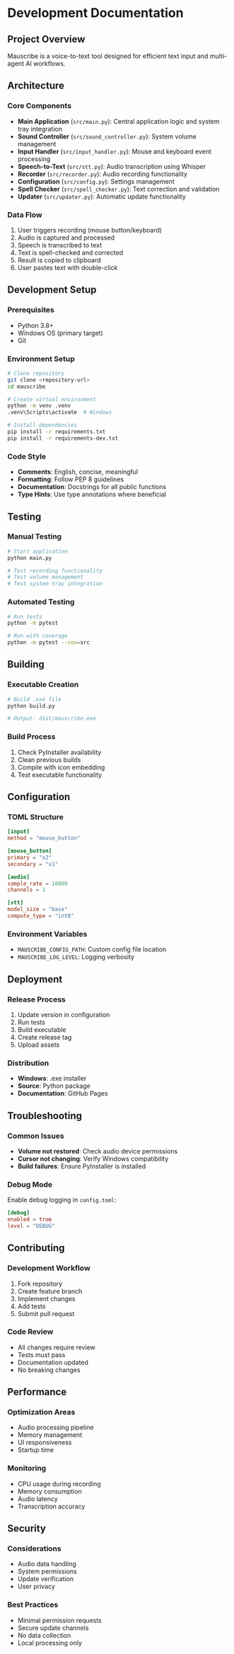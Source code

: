 # Development Documentation

## Project Overview

Mauscribe is a voice-to-text tool designed for efficient text input and multi-agent AI workflows.

## Architecture

### Core Components

- **Main Application** (`src/main.py`): Central application logic and system tray integration
- **Sound Controller** (`src/sound_controller.py`): System volume management
- **Input Handler** (`src/input_handler.py`): Mouse and keyboard event processing
- **Speech-to-Text** (`src/stt.py`): Audio transcription using Whisper
- **Recorder** (`src/recorder.py`): Audio recording functionality
- **Configuration** (`src/config.py`): Settings management
- **Spell Checker** (`src/spell_checker.py`): Text correction and validation
- **Updater** (`src/updater.py`): Automatic update functionality

### Data Flow

1. User triggers recording (mouse button/keyboard)
2. Audio is captured and processed
3. Speech is transcribed to text
4. Text is spell-checked and corrected
5. Result is copied to clipboard
6. User pastes text with double-click

## Development Setup

### Prerequisites

- Python 3.8+
- Windows OS (primary target)
- Git

### Environment Setup

```bash
# Clone repository
git clone <repository-url>
cd mauscribe

# Create virtual environment
python -m venv .venv
.venv\Scripts\activate  # Windows

# Install dependencies
pip install -r requirements.txt
pip install -r requirements-dev.txt
```

### Code Style

- **Comments**: English, concise, meaningful
- **Formatting**: Follow PEP 8 guidelines
- **Documentation**: Docstrings for all public functions
- **Type Hints**: Use type annotations where beneficial

## Testing

### Manual Testing

```bash
# Start application
python main.py

# Test recording functionality
# Test volume management
# Test system tray integration
```

### Automated Testing

```bash
# Run tests
python -m pytest

# Run with coverage
python -m pytest --cov=src
```

## Building

### Executable Creation

```bash
# Build .exe file
python build.py

# Output: dist/mauscribe.exe
```

### Build Process

1. Check PyInstaller availability
2. Clean previous builds
3. Compile with icon embedding
4. Test executable functionality

## Configuration

### TOML Structure

```toml
[input]
method = "mouse_button"

[mouse_button]
primary = "x2"
secondary = "x1"

[audio]
sample_rate = 16000
channels = 1

[stt]
model_size = "base"
compute_type = "int8"
```

### Environment Variables

- `MAUSCRIBE_CONFIG_PATH`: Custom config file location
- `MAUSCRIBE_LOG_LEVEL`: Logging verbosity

## Deployment

### Release Process

1. Update version in configuration
2. Run tests
3. Build executable
4. Create release tag
5. Upload assets

### Distribution

- **Windows**: .exe installer
- **Source**: Python package
- **Documentation**: GitHub Pages

## Troubleshooting

### Common Issues

- **Volume not restored**: Check audio device permissions
- **Cursor not changing**: Verify Windows compatibility
- **Build failures**: Ensure PyInstaller is installed

### Debug Mode

Enable debug logging in `config.toml`:

```toml
[debug]
enabled = true
level = "DEBUG"
```

## Contributing

### Development Workflow

1. Fork repository
2. Create feature branch
3. Implement changes
4. Add tests
5. Submit pull request

### Code Review

- All changes require review
- Tests must pass
- Documentation updated
- No breaking changes

## Performance

### Optimization Areas

- Audio processing pipeline
- Memory management
- UI responsiveness
- Startup time

### Monitoring

- CPU usage during recording
- Memory consumption
- Audio latency
- Transcription accuracy

## Security

### Considerations

- Audio data handling
- System permissions
- Update verification
- User privacy

### Best Practices

- Minimal permission requests
- Secure update channels
- No data collection
- Local processing only

